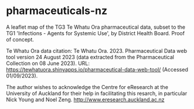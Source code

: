 # pharmaceuticals-nz
A leaflet map of the TG3 Te Whatu Ora pharmaceutical data, subset to the TG1 'Infections - Agents for Systemic Use', by District Health Board. Proof of concept.

Te Whatu Ora data citation:
Te Whatu Ora. 2023. Pharmaceutical Data web tool version 24 August 2023 (data extracted from the Pharmaceutical Collection on 08 June 2023). URL: https://tewhatuora.shinyapps.io/pharmaceutical-data-web-tool/ (Accessed 01/09/2023).

The author wishes to acknowledge the Centre for eResearch at the University of Auckland for their help in facilitating this resarch, in particular Nick Young and Noel Zeng. http://www.eresearch.auckland.ac.nz
